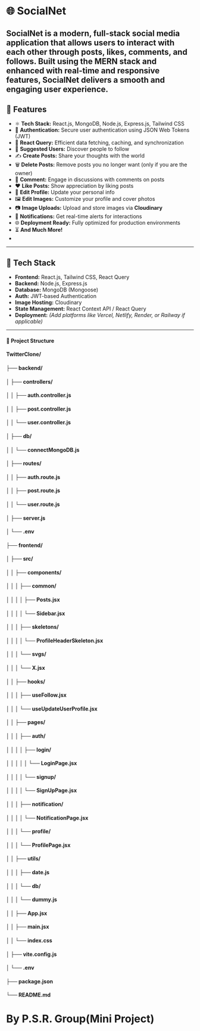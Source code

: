 # 🌐 SocialNet

SocialNet is a modern, full-stack social media application that allows users to interact with each other through posts, likes, comments, and follows.
Built using the MERN stack and enhanced with real-time and responsive features, SocialNet delivers a smooth and engaging user experience.
---

## 🚀 Features

- ⚛️ **Tech Stack:** React.js, MongoDB, Node.js, Express.js, Tailwind CSS
- 🔐 **Authentication:** Secure user authentication using JSON Web Tokens (JWT)
- 🔄 **React Query:** Efficient data fetching, caching, and synchronization
- 👥 **Suggested Users:** Discover people to follow
- ✍️ **Create Posts:** Share your thoughts with the world
- 🗑️ **Delete Posts:** Remove posts you no longer want (only if you are the owner)
- 💬 **Comment:** Engage in discussions with comments on posts
- ❤️ **Like Posts:** Show appreciation by liking posts
- 📝 **Edit Profile:** Update your personal info
- 🖼️ **Edit Images:** Customize your profile and cover photos
- 📷 **Image Uploads:** Upload and store images via **Cloudinary**
- 🔔 **Notifications:** Get real-time alerts for interactions
- 🌐 **Deployment Ready:** Fully optimized for production environments
- ⏳ **And Much More!**
- 
---

## 🧰 Tech Stack

- **Frontend:** React.js, Tailwind CSS, React Query
- **Backend:** Node.js, Express.js
- **Database:** MongoDB (Mongoose)
- **Auth:** JWT-based Authentication
- **Image Hosting:** Cloudinary
- **State Management:** React Context API / React Query
- **Deployment:** *(Add platforms like Vercel, Netlify, Render, or Railway if applicable)*

---

#### 📁 Project Structure
####  TwitterClone/
#### ├── backend/
#### │   ├── controllers/
#### │   │   ├── auth.controller.js
#### │   │   ├── post.controller.js
#### │   │   └── user.controller.js
#### │   ├── db/
#### │   │   └── connectMongoDB.js
#### │   ├── routes/
#### │   │   ├── auth.route.js
#### │   │   ├── post.route.js
#### │   │   └── user.route.js
#### │   ├── server.js
#### │   └── .env
#### ├── frontend/
#### │   ├── src/
#### │   │   ├── components/
#### │   │   │   ├── common/
#### │   │   │   │   ├── Posts.jsx
#### │   │   │   │   └── Sidebar.jsx
#### │   │   │   ├── skeletons/
#### │   │   │   │   └── ProfileHeaderSkeleton.jsx
#### │   │   │   └── svgs/
#### │   │   │       └── X.jsx
#### │   │   ├── hooks/
#### │   │   │   ├── useFollow.jsx
#### │   │   │   └── useUpdateUserProfile.jsx
#### │   │   ├── pages/
#### │   │   │   ├── auth/
#### │   │   │   │   ├── login/
#### │   │   │   │   │   └── LoginPage.jsx
#### │   │   │   │   └── signup/
#### │   │   │   │       └── SignUpPage.jsx
#### │   │   │   ├── notification/
#### │   │   │   │   └── NotificationPage.jsx
#### │   │   │   └── profile/
#### │   │   │       └── ProfilePage.jsx
#### │   │   ├── utils/
#### │   │   │   ├── date.js
#### │   │   │   └── db/
#### │   │   │       └── dummy.js
#### │   │   ├── App.jsx
#### │   │   ├── main.jsx
#### │   │   └── index.css
#### │   ├── vite.config.js
#### │   └── .env
#### ├── package.json
#### └── README.md


# By P.S.R. Group(Mini Project)
